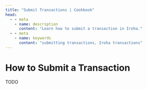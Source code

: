 ```yaml
---
title: "Submit Transactions | Cookbook"
head:
  - - meta
    - name: description
      content: "Learn how to submit a transaction in Iroha."
  - - meta
    - name: keywords
      content: "submitting transactions, Iroha transactions"
---
```


# How to Submit a Transaction

TODO